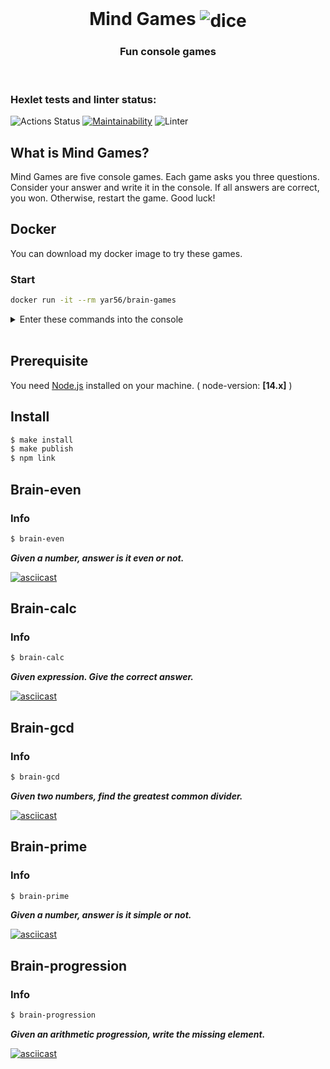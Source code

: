 <div align="center">
  <br>
  <h1 >Mind Games <img align="center" src="https://img.icons8.com/doodle/32/000000/dice.png" alt='dice'></h1>
  <h3>Fun console games</h3>
</div>
<br>

### Hexlet tests and linter status:
![Actions Status](https://github.com/Yar56/frontend-project-lvl1/workflows/hexlet-check/badge.svg)
[![Maintainability](https://api.codeclimate.com/v1/badges/a99a88d28ad37a79dbf6/maintainability)](https://codeclimate.com/github/codeclimate/codeclimate/maintainability)
![Linter](https://github.com/Yar56/frontend-project-lvl1/workflows/Linter/badge.svg)

## What is Mind Games?
Mind Games are five console games. Each game asks you three questions. Consider your answer and write it in the console. If all answers are correct, you won. Otherwise, restart the game. Good luck!
## Docker
You can download my docker image to try these games.
### Start
```bash
docker run -it --rm yar56/brain-games
```
<details>
<summary>Enter these commands into the console</summary>
- brain-even <br>
- brain-calc <br>
- brain-gcd <br>
- brain-prime <br>
- brain-progression <br>
- exit (exit from container)
</details>
<br>

## Prerequisite
You need [Node.js](https://nodejs.org) installed on your machine. ( node-version: __[14.x]__ )

## Install
```bash
$ make install
$ make publish
$ npm link
```
## Brain-even 
### Info
```bash
$ brain-even
```
___Given a number, answer is it even or not.___

[![asciicast](https://asciinema.org/a/skA7w85X9nDvUIepFw0gUVEJE.svg)](https://asciinema.org/a/skA7w85X9nDvUIepFw0gUVEJE)

## Brain-calc
### Info
```bash
$ brain-calc
```
___Given expression. Give the correct answer.___

[![asciicast](https://asciinema.org/a/tkMWNCWrD2aWHPIuzi6xXVZi3.svg)](https://asciinema.org/a/tkMWNCWrD2aWHPIuzi6xXVZi3)

## Brain-gcd
### Info
```bash
$ brain-gcd
```
___Given two numbers, find the greatest common divider.___

[![asciicast](https://asciinema.org/a/U4pZLQIjgJTo7tggy1AC62zVN.svg)](https://asciinema.org/a/U4pZLQIjgJTo7tggy1AC62zVN)

## Brain-prime
### Info
```bash
$ brain-prime
```
___Given a number, answer is it simple or not.___

[![asciicast](https://asciinema.org/a/381663.svg)](https://asciinema.org/a/381663)

## Brain-progression
### Info
```bash
$ brain-progression
```
___Given an arithmetic progression, write the missing element.___

[![asciicast](https://asciinema.org/a/Eh1FKYY9EtOeXtzM6neKj6mrS.svg)](https://asciinema.org/a/Eh1FKYY9EtOeXtzM6neKj6mrS)

